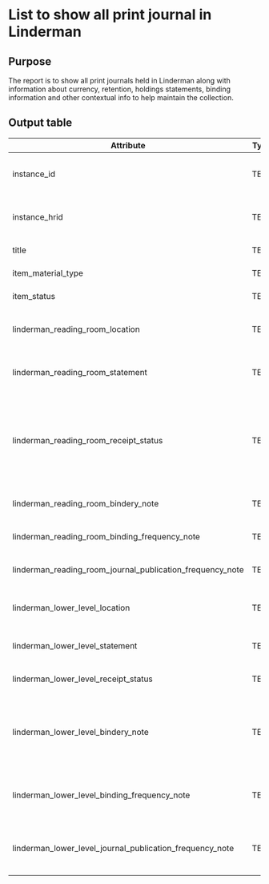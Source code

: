 # List to show all print journal in Linderman

## Purpose
The report is to show all print journals held in Linderman along with information about currency, retention, holdings statements, binding information and other contextual info to help maintain the collection.

## Output table

| Attribute | Type | Description | Sample output |
| --- | --- | --- | --- |
| instance_id | TEXT | The instance UUID of the journal | 36eb0db9-7456-482f-bbc3-384c79702517 |
| instance_hrid | TEXT | The instance HRID of the journal | 298161 |
| title | TEXT | Journal title | Architecture intérieure-Créé. |
| item_material_type | TEXT | The date of publication | journal|
| item_status | TEXT | The status of the item | Available |
| linderman_reading_room_location | TEXT | The number of times book was loaned | Linderman 1st Floor - Reading Room - Current Periodicals |
| linderman_reading_room_statement | TEXT | Number of years kept in Current Periodicals | Latest 3 years kept in Current Periodicals. |
| linderman_reading_room_receipt_status | TEXT | Do we currently receive this journal, initials, year and month that was last determined | Currently received (LM 10-25) |
| linderman_reading_room_bindery_note | TEXT | FOLIO instance hrid | should be blank for current periodicals |
| linderman_reading_room_binding_frequency_note | TEXT | FOLIO instance hrid | should be blank for current periodicals |
| linderman_reading_room_journal_publication_frequency_note | TEXT| FOLIO instance hrid | should be blank for current periodicals |
| linderman_lower_level_location | TEXT | Shelving location of bound journals | Linderman Ground Floor - Lower Level |
| linderman_lower_level_statement | TEXT | Full holdings statement | 1-20,22- (1955-) |
| linderman_lower_level_receipt_status | TEXT | FOLIO instance hrid | should be blank for bound periodicals |
| linderman_lower_level_bindery_note | TEXT | Do we bind?, initials, year and month that was last determined | Currently bound (RAB 10-25) |
| linderman_lower_level_binding_frequency_note | TEXT | How many issues typically get bound together | 6 issues per volume |
| linderman_lower_level_journal_publication_frequency_note | TEXT | How many issues typcially are issue per year?| 3 issues per year |
